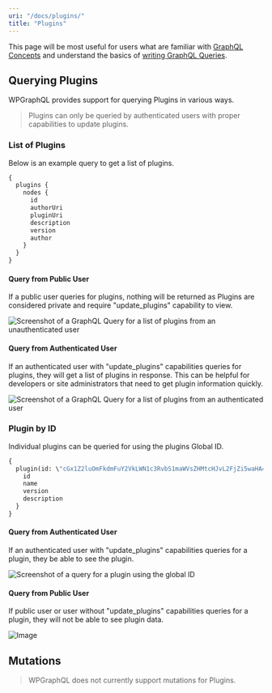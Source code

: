 ```yaml
---
uri: "/docs/plugins/"
title: "Plugins"
---
```


This page will be most useful for users what are familiar with [GraphQL Concepts](/docs/intro-to-graphql/) and understand the basics of [writing GraphQL Queries](/docs/intro-to-graphql/#queries-and-mutation).

## Querying Plugins

WPGraphQL provides support for querying Plugins in various ways.

> Plugins can only be queried by authenticated users with proper capabilities to update plugins.

### List of Plugins

Below is an example query to get a list of plugins.

```graphql
{
  plugins {
    nodes {
      id
      authorUri
      pluginUri
      description
      version
      author
    }
  }
}
```

#### Query from Public User

If a public user queries for plugins, nothing will be returned as Plugins are considered private and require "update\_plugins" capability to view.

![Screenshot of a GraphQL Query for a list of plugins from an unauthenticated user](/images/plugins-query-unauthenticated.png)

#### Query from Authenticated User

If an authenticated user with "update\_plugins" capabilities queries for plugins, they will get a list of plugins in response. This can be helpful for developers or site administrators that need to get plugin information quickly.

![Screenshot of a GraphQL Query for a list of plugins from an authenticated user](/images/plugins-query-authenticated.png)

### Plugin by ID

Individual plugins can be queried for using the plugins Global ID.

```graphql
{
  plugin(id: \"cGx1Z2luOmFkdmFuY2VkLWN1c3RvbS1maWVsZHMtcHJvL2FjZi5waHA=\") {
    id
    name
    version
    description
  }
}
```

#### Query from Authenticated User

If an authenticated user with "update\_plugins" capabilities queries for a plugin, they be able to see the plugin.

![Screenshot of a query for a plugin using the global ID](/images/plugins-query-global-id.png)

#### Query from Public User

If public user or user without "update\_plugins" capabilities queries for a plugin, they will not be able to see plugin data.

![Image](/images/plugins-query-id-without-access.png)

## Mutations

> WPGraphQL does not currently support mutations for Plugins.

